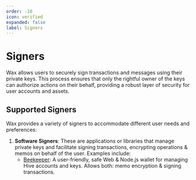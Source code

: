```yaml
---
order: -10
icon: verified
expanded: false
label: Signers
---
```


# Signers

Wax allows users to securely sign transactions and messages using their private keys. This process ensures that only the rightful owner of the keys can authorize actions on their behalf, providing a robust layer of security for user accounts and assets.

## Supported Signers

Wax provides a variety of signers to accommodate different user needs and preferences:

1. **Software Signers**: These are applications or libraries that manage private keys and facilitate signing transactions, encrypting operations & memos on behalf of the user. Examples include:
   - [Beekeeper](./beekeeper): A user-friendly, safe Web & Node.js wallet for managing Hive accounts and keys. Allows both: memo encryption & signing transactions.
